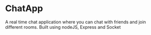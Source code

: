 # ChatApp
A real time chat application where you can chat with friends and join different rooms. Built using nodeJS, Express and Socket
